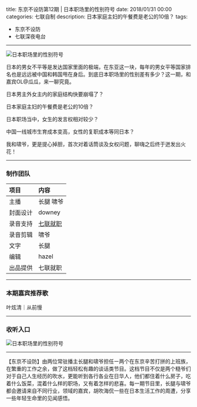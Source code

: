 title: 东京不设防第12期 | 日本职场里的性别符号
date: 2018/01/31 00:00
categories: 七联自制
description: 日本家庭主妇的午餐费是老公的10倍？
tags:
- 东京不设防
- 七联深夜电台

---

![日本职场里的性别符号](http://wx2.sinaimg.cn/mw690/a9a40e85gy1foo66i2825j21e00rshdt.jpg)

日本的男女不平等是发达国家里面的极端，在东亚这一块，每年的男女平等国家排名也是远远被中国和韩国甩在身后。到底日本职场里的性别差有多少？这一期，和嘉宾OL@瓜瓜，来一聊究竟。

日本男主外女主内的家庭结构快要崩塌了？

日本家庭主妇的午餐费是老公的10倍？

日本职场当中，女生的发言权相对较少？

中国一线城市生育成本变高，女性的复职成本等同日本？

我和啸爷，更是提心掉胆，首次对着话筒谈及女权问题，聊嗨之后终于迸发出火花！



---

### 制作团队

| 项目 | 内容 |
| :--- |:--- |
| 主播 | 长腿 啸爷|
| 封面设计 | downey |
| 录音支持 | [七联就职](https://qilian.jp) |
| 录音剪辑 | 啸爷|
| 文字 | 长腿  |
| 编辑 | hazel |
| 出品提供 | 七联就职 |

---

### 本期嘉宾推荐歌

叶炫清｜从前慢

---

### 收听入口

![日本职场里的性别符号](http://wx4.sinaimg.cn/mw690/a9a40e85gy1foo5mx9ey0j20q50zkmzo.jpg)

---

【东京不设防】由两位常驻播主长腿和啸爷担任ー两个在东京辛苦打拼的上班族，在繁重的工作之余，做了这档轻松有趣的谈话类节目。这档节目不仅是两个糙爷们对于自己人生经历的吹水，更能听到各行各业在日华人，他们都住着什么房子，吃着什么饭菜，混着什么样的职场，又有着怎样的悲喜。每一期节目里，长腿与啸爷都会邀请来自不同行业，领域的嘉宾，胡吹海侃一些在日本生活工作的周遭，分享一些年轻生命里的见闻感悟。
